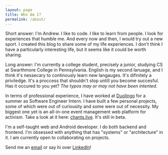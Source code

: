 ```yaml
---
layout: page
title: Who Am I?
permalink: /about/
---
```

Short answer: I'm Andrew. I like to code. I like to learn from people. I look for experiences that humble me. And every now and then, I would try out a new sport. I created this blog to share some of my life experiences. I don't think I have a particularly interesting life, but it seems like it could be worth sharing. 

Long answer: I'm currently a college student, precisely a junior, studying CS at Swarthmore College in Pennsylvania. English is my second lanuage, and I think it's nessecary to continously learn new langauges. It's difinitely a priviledge. It's a proccess that shouldn't stop untill you become succesful. Has it occured to you yet? *The typos may or may not have been intented.*

In terms of professional experience, I have worked at [Duolingo](https://www.duolingo.com/) for a summer as Software Engineer Intern. I have built a few personal projects, some of which were out of curiousity and some were out of necessity. My biggest one yet is an all-in-one event management web platform for activism. Take a look at it here: [chants.live](https://chants.live/). It's still in beta. 

I'm a self-taught web and Android developer. I do both backend and frontend. I'm obsessed with anything that has "systems" or "architecture" in it. I am currently open to collaborating on projects.

Send me an [email](mailto:andrewhenin25@gmail.com) or say hi over [LinkedIn](https://www.linkedin.com/in/andrewhenin/)!

